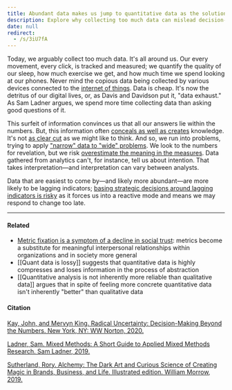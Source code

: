 ```yaml
---
title: Abundant data makes us jump to quantitative data as the solution to every problem
description: Explore why collecting too much data can mislead decision-making, highlighting the limits of quantitative analysis and the risks of relying on lagging indicators in uncertain situations.
date: null
redirect:
  - /s/3iU7fA
---
```


Today, we arguably collect too much data. It's all around us. Our every movement, every click, is tracked and measured; we quantify the quality of our sleep, how much exercise we get, and how much time we spend looking at our phones. Never mind the copious data being collected by various devices connected to the [internet of things](https://publish.obsidian.md/mobydiction/internet+of+things). Data is cheap. It's now the detritus of our digital lives, or, as Davis and Davidson put it, "data exhaust." As Sam Ladner argues, we spend more time collecting data than asking good questions of it.

This surfeit of information convinces us that all our answers lie within the numbers. But, this information often [conceals as well as creates](https://publish.obsidian.md/mobydiction/notes/Rationalistic+models+of+human+behaviour+are+limiting) knowledge. It's not [as clear cut](https://publish.obsidian.md/mobydiction/notes/Quantitative+analysis+is+not+inherently+more+reliable+than+qualitative+data) as we might like to think. And so, we run into problems, trying to apply ["narrow" data to "wide" problems](https://publish.obsidian.md/mobydiction/notes/Situations+of+radical+uncertainty+cannot+be+resolved+through+probabilistic+thinking+alone). We look to the numbers for revelation, but we risk [overestimate the meaning in the measures](https://publish.obsidian.md/mobydiction/notes/Quant+data+is+lossy). Data gathered from analytics can't, for instance, tell us about intention. That takes interpretation—and interpretation can vary between analysts.

Data that are easiest to come by—and likely more abundant—are more likely to be lagging indicators; [basing strategic decisions around lagging indicators is risky](https://publish.obsidian.md/mobydiction/notes/Base+strategy+on+leading%2C+not+lagging%2C+indicators) as it forces us into a reactive mode and means we may respond to change too late.

---

#### Related

- [Metric fixation is a symptom of a decline in social trust](https://publish.obsidian.md/mobydiction/notes/Metric+fixation+is+a+symptom+of+a+decline+in+social+trust): metrics become a substitute for meaningful interpersonal relationships within organizations and in society more general
- [[Quant data is lossy]] suggests that quantitative data is highly compresses and loses information in the process of abstraction
- [[Quantitative analysis is not inherently more reliable than qualitative data]] argues that in spite of feeling more concrete quantitative data isn't inherently "better" than qualitative data

#### Citation

[Kay, John, and Mervyn King. Radical Uncertainty: Decision-Making Beyond the Numbers. New York, NY: WW Norton, 2020.](https://publish.obsidian.md/mobydiction/notes/%E2%89%88+King+and+Kay+-+Radical+Uncertainty)

[Ladner, Sam. Mixed Methods: A Short Guide to Applied Mixed Methods Research. Sam Ladner, 2019.](https://publish.obsidian.md/mobydiction/notes/%E2%89%88+Ladner+-+Mixed+Methods)

[Sutherland, Rory. Alchemy: The Dark Art and Curious Science of Creating Magic in Brands, Business, and Life. Illustrated edition. William Morrow, 2019.](https://publish.obsidian.md/mobydiction/Sutherland+-+Alchemy)
